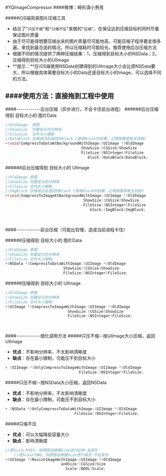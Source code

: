 #YQImageCompressor
####微博：畸形滴小男孩

#####iOS端简易图片压缩工具
- 结合了`“只压不缩”`和`“只缩不压”`来做的`“压缩”`，在保证达到压缩目标的同时尽量保证图片质量
- 由于尽可能得想要压缩出来的图片质量尽可能地高，可能压缩子程序要走很多遍，来找到最合适的情况。所以压缩耗时可能较长。推荐使用后台压缩方法
- 根据不同的情况提供了两种压缩结果：1，压缩得到目标大小的NSData；2，压缩得到目标大小的UIImage
- **提示：**在iOS端使用NSData创建得到的UIImage大小会比原NSData要大，所以根据具体需要目标大小的Data还是目标大小的Image，可以选择不同的方法。



####使用方法：直接拖到工程中使用
-------------------


####------------后台压缩（异步进行，不会卡住前台进程）
######后台压缩得到 目标大小的 图片Data

```objective-c
//OldImage  原图
//ShowSize  将要显示的分辨率
//FileSize  文件大小限制
//DataBlock 压缩成功后返回的block (使用block的结果，记得按需获取主线程)
+(void)CompressToDataAtBackgroundWithImage:(UIImage *)OldImage
                                  ShowSize:(CGSize)ShowSize
                                  FileSize:(NSInteger)FileSize
                                     block:(DataBlock)DataBlock;
```
######后台压缩得到 目标大小的 UIImage

```objective-c
//OldImage 原图
//ShowSize 将要显示的分辨率
//FileSize 文件大小限制
//ImgBlock 压缩成功后返回的block (使用block的结果，记得按需获取主线程)
+(void)CompressToImageAtBackgroundWithImage:(UIImage *)OldImage
                                   ShowSize:(CGSize)ShowSize
                                   FileSize:(NSInteger)FileSize
                                      block:(ImgBlock)ImgBlock;
```
<br />

####------------前台压缩（可能比较慢，造成当前进程卡住）

######压缩得到 目标大小的 图片Data
```objective-c
//OldImage 原图
//ShowSize 将要显示的分辨率
//FileSize 文件大小限制
+(NSData *)CompressToDataWithImage:(UIImage *)OldImage
                          ShowSize:(CGSize)ShowSize
                          FileSize:(NSInteger)FileSize;
```
######压缩得到 目标大小的 UIImage
```objective-c
//OldImage 原图
//ShowSize 将要显示的分辨率
//FileSize 文件大小限制
+(UIImage *)CompressToImageWithImage:(UIImage *)OldImage
                            ShowSize:(CGSize)ShowSize
                            FileSize:(NSInteger)FileSize;
```
<br /> 
 
####------------细化调用方法
#####只压不缩--按UIImage大小压缩，返回UIImage
- **优点**：不影响分辨率，不太影响清晰度
- **缺点**：存在最小限制，可能压不到目标大小

```objective-c
+ (UIImage *)OnlyCompressToImageWithImage:(UIImage *)OldImage
                                 FileSize:(NSInteger)FileSize;
```

#####只压不缩--按NSData大小压缩，返回NSData
- **优点**：不影响分辨率，不太影响清晰度
- **缺点**：存在最小限制，可能压不到目标大小

```objective-c
+ (NSData *)OnlyCompressToDataWithImage:(UIImage *)OldImage
                               FileSize:(NSInteger)FileSize;
```

#####只缩不压
- **优点**：可以大幅降低容量大小
- **缺点**：影响清晰度

```objective-c
//若Scale为YES，则原图会根据Size进行拉伸-会变形
	//若Scale为NO，则原图会根据Size进行填充-不会变形
+(UIImage *)ResizeImageWithImage:(UIImage *)OldImage
                         andSize:(CGSize)Size
                           Scale:(BOOL)Scale;
```
